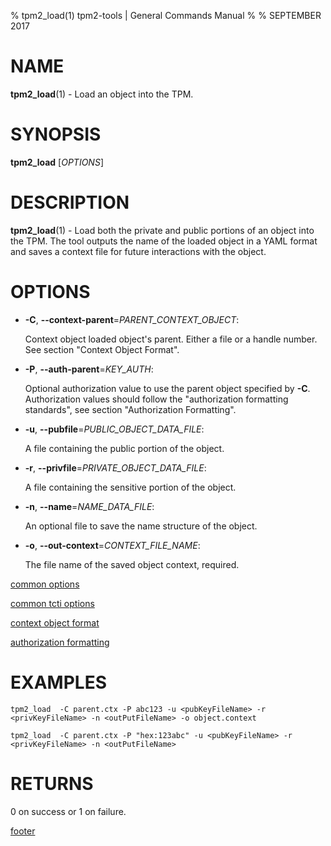 % tpm2_load(1) tpm2-tools | General Commands Manual
%
% SEPTEMBER 2017

# NAME

**tpm2_load**(1) - Load an object into the TPM.

# SYNOPSIS

**tpm2_load** [*OPTIONS*]

# DESCRIPTION

**tpm2_load**(1) - Load both the private and public portions of an object
into the TPM.
The tool outputs the name of the loaded object in a YAML format and saves a
context file for future interactions with the object.

# OPTIONS

  * **-C**, **\--context-parent**=_PARENT\_CONTEXT\_OBJECT_:

    Context object loaded object's parent. Either a file or a handle number.
    See section "Context Object Format".

  * **-P**, **\--auth-parent**=_KEY\_AUTH_:

    Optional authorization value to use the parent object specified by **-C**.
    Authorization values should follow the "authorization formatting standards",
    see section "Authorization Formatting".

  * **-u**, **\--pubfile**=_PUBLIC\_OBJECT\_DATA\_FILE_:

    A file containing the public portion of the object.

  * **-r**, **\--privfile**=_PRIVATE\_OBJECT\_DATA\_FILE_:

    A file containing the sensitive portion of the object.

  * **-n**, **\--name**=_NAME\_DATA\_FILE_:

    An optional file to save the name structure of the object.

  * **-o**, **\--out-context**=_CONTEXT\_FILE\_NAME_:

    The file name of the saved object context, required.

[common options](common/options.md)

[common tcti options](common/tcti.md)

[context object format](common/ctxobj.md)

[authorization formatting](common/authorizations.md)


# EXAMPLES

```
tpm2_load  -C parent.ctx -P abc123 -u <pubKeyFileName> -r <privKeyFileName> -n <outPutFileName> -o object.context

tpm2_load  -C parent.ctx -P "hex:123abc" -u <pubKeyFileName> -r <privKeyFileName> -n <outPutFileName>

```

# RETURNS

0 on success or 1 on failure.

[footer](common/footer.md)
